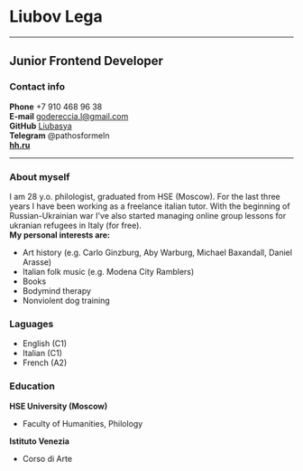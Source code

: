 # Liubov Lega
***
## Junior Frontend Developer

### Contact info
**Phone** +7 910 468 96 38  
**E-mail** godereccia.l@gmail.com  
**GitHub** [Liubasya](https://github.com/Liubasya)  
**Telegram** @pathosformeln  
[**hh.ru**](https://hh.ru/resume/d607c8c4ff026cea810039ed1f6641726d626b)  
***
### About myself  
I am 28 y.o. philologist, graduated from HSE (Moscow). For the last three years I have been working as a freelance italian tutor. With the beginning of Russian-Ukrainian war I've also started managing online group lessons for ukranian refugees in Italy (for free).  
**My personal interests are:**  

* Art history (e.g. Carlo Ginzburg, Aby Warburg, Michael Baxandall, Daniel Arasse)   
* Italian folk music (e.g. Modena City Ramblers)  
* Books    
* Bodymind therapy  
* Nonviolent dog training  

### Laguages  
* English (C1)
* Italian (C1)
* French (A2)

### Education  
**HSE University (Moscow)**  
- Faculty of Humanities, Philology  

**Istituto Venezia**  
- Corso di Arte  





